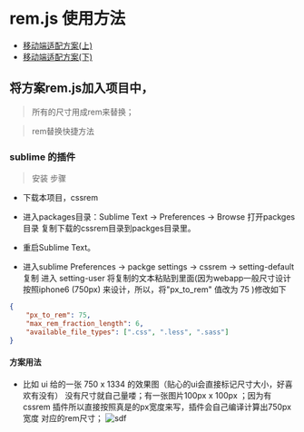 # rem.js 使用方法

+ [移动端适配方案(上)](https://github.com/riskers/blog/issues/17)
+ [移动端适配方案(下)](https://github.com/riskers/blog/issues/18)

## 将方案rem.js加入项目中，

> 所有的尺寸用成rem来替换；

> rem替换快捷方法

### sublime 的插件
> 安装 步骤

+ 下载本项目，cssrem

+ 进入packages目录：Sublime Text -> Preferences -> Browse 打开packges目录
复制下载的cssrem目录到packges目录里。
+ 重启Sublime Text。
+ 进入sublime Preferences -> packge settings -> cssrem -> setting-default 复制
进入 setting-user 将复制的文本粘贴到里面(因为webapp一般尺寸设计按照iphone6 (750px) 来设计，所以，将"px_to_rem" 值改为 75 )修改如下

```json
{
    "px_to_rem": 75,
    "max_rem_fraction_length": 6,
    "available_file_types": [".css", ".less", ".sass"]
}
```

#### 方案用法

+ 比如 ui 给的一张 750 x 1334 的效果图（贴心的ui会直接标记尺寸大小，好喜欢有没有）
没有尺寸就自己量喽；有一张图片100px x 100px ；因为有 cssrem 插件所以直接按照真是的px宽度来写，插件会自己编译计算出750px宽度 对应的rem尺寸；
![sdf](aa.jpg)